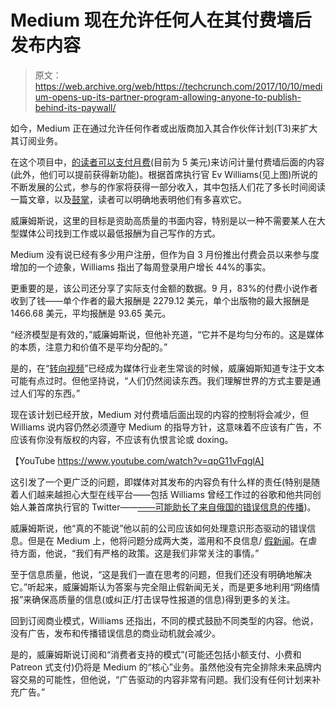 # Medium 现在允许任何人在其付费墙后发布内容 

> 原文：<https://web.archive.org/web/https://techcrunch.com/2017/10/10/medium-opens-up-its-partner-program-allowing-anyone-to-publish-behind-its-paywall/>

如今，Medium 正在通过允许任何作者或出版商加入其合作伙伴计划(T3)来扩大其订阅业务。

在这个项目中，[的读者可以支付月费](https://web.archive.org/web/20221209015125/https://beta.techcrunch.com/2017/03/22/medium-debuts-its-paid-membership-subscription-program/)(目前为 5 美元)来访问计量付费墙后面的内容(此外，他们可以提前获得新功能)。根据首席执行官 Ev Williams(见上图)所说的不断发展的公式，参与的作家将获得一部分收入，其中包括人们花了多长时间阅读一篇文章，以及[鼓掌](https://web.archive.org/web/20221209015125/https://blog.medium.com/show-authors-more-%EF%B8%8F-with-s-c1652279ba01)，读者可以明确地表明他们有多喜欢它。

威廉姆斯说，这里的目标是资助高质量的书面内容，特别是以一种不需要某人在大型媒体公司找到工作或以最低报酬为自己写作的方式。

Medium 没有说已经有多少用户注册，但作为自 3 月份推出付费会员以来参与度增加的一个迹象，Williams 指出了每周登录用户增长 44%的事实。

更重要的是，该公司还分享了实际支付金额的数据。9 月，83%的付费小说作者收到了钱——单个作者的最大报酬是 2279.12 美元，单个出版物的最大报酬是 1466.68 美元，平均报酬是 93.65 美元。

“经济模型是有效的，”威廉姆斯说，但他补充道，“它并不是均匀分布的。这是媒体的本质，注意力和价值不是平均分配的。”

是的，在“[转向视频](https://web.archive.org/web/20221209015125/https://www.theringer.com/2017/7/3/16045198/fox-sports-mtv-news-vocativ-layoffs-pivot-to-video-77e441a49cb7)”已经成为媒体行业老生常谈的时候，威廉姆斯知道专注于文本可能有点过时。但他坚持说，“人们仍然阅读东西。我们理解世界的方式主要是通过人们写的东西。”

现在该计划已经开放，Medium 对付费墙后面出现的内容的控制将会减少，但 Williams 说内容仍然必须遵守 Medium 的指导方针，这意味着不应该有广告，不应该有你没有版权的内容，不应该有仇恨言论或 doxing。

【YouTube https://www.youtube.com/watch?v=qpG11vFqglA]

这引发了一个更广泛的问题，即媒体对其发布的内容负有什么样的责任(特别是随着人们越来越担心大型在线平台——包括 Williams 曾经工作过的谷歌和他共同创始人兼首席执行官的 Twitter——[——可能助长了来自俄国的错误信息的传播](https://web.archive.org/web/20221209015125/https://beta.techcrunch.com/2017/09/28/twitter-is-briefing-congress-today-in-election-probe/))。

威廉姆斯说，他“真的不能说”他以前的公司应该如何处理意识形态驱动的错误信息。但是在 Medium 上，他将问题分成两大类，滥用和不良信息/ [假新闻](https://web.archive.org/web/20221209015125/https://beta.techcrunch.com/2017/02/05/wtf-is-fake-news/)。在虐待方面，他说，“我们有严格的政策。这是我们非常关注的事情。”

至于信息质量，他说，“这是我们一直在思考的问题，但我们还没有明确地解决它。”听起来，威廉姆斯认为答案与完全阻止假新闻无关，而是更多地利用“网络情报”来确保高质量的信息(或纠正/打击误导性报道的信息)得到更多的关注。

回到订阅商业模式，Williams 还指出，不同的模式鼓励不同类型的内容。他说，没有广告，发布和传播错误信息的商业动机就会减少。

是的，威廉姆斯说订阅和“消费者支持的模式”(可能还包括小额支付、小费和 Patreon 式支付)仍将是 Medium 的“核心”业务。虽然他没有完全排除未来品牌内容交易的可能性，但他说，“广告驱动的内容非常有问题。我们没有任何计划来补充广告。”